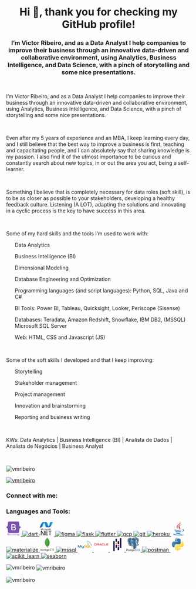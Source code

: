 <h1 align="center">Hi 👋, thank you for checking my GitHub profile!</h1>
<h3 align="center">I’m Victor Ribeiro, and as a Data Analyst I help companies to improve their business through an innovative data-driven and collaborative environment, using Analytics, Business Intelligence, and Data Science, with a pinch of storytelling and some nice presentations.</h3>
<br>
<p>I’m Victor Ribeiro, and as a Data Analyst I help companies to improve their business through an innovative data-driven and collaborative environment, using Analytics, Business Intelligence, and Data Science, with a pinch of storytelling and some nice presentations. </p>
<br>
<p>Even after my 5 years of experience and an MBA, I keep learning every day, and I still believe that the best way to improve a business is first, teaching and capacitating people, and I can absolutely say that sharing knowledge is my passion. I also find it of the utmost importance to be curious and constantly search about new topics, in or out the area you act, being a self-learner. </p>
<br>
<p>Something I believe that is completely necessary for data roles (soft skill), is to be as closer as possible to your stakeholders, developing a healthy feedback culture. Listening (A LOT), adapting the solutions and innovating in a cyclic process is the key to have success in this area. </p>
<br>
<p>Some of my hard skills and the tools I’m used to work with: </p>
    <ul> Data Analytics </ul>
    <ul> Business Intelligence (BI) </ul>
    <ul> Dimensional Modeling </ul>
    <ul> Database Engineering and Optimization </ul>
    <ul> Programming languages (and script languages): Python, SQL, Java and C# </ul>
    <ul> BI Tools: Power BI, Tableau, Quicksight, Looker, Periscope (Sisense) </ul>
    <ul> Databases: Teradata, Amazon Redshift, Snowflake, IBM DB2, (MSSQL) Microsoft SQL Server </ul>
    <ul> Web: HTML, CSS and Javascript (JS) </ul>
<br>
<p>Some of the soft skills I developed and that I keep improving:  </p>
    <ul> Storytelling </ul>
    <ul> Stakeholder management </ul>
    <ul> Project management </ul>
    <ul> Innovation and brainstorming </ul>
    <ul> Reporting and business writing </ul> 
<br>
<p>KWs: Data Analytics | Business Intelligence (BI) | Analista de Dados | Analista de Negócios | Business Analyst</p>
<br>
<p align="left"> <img src="https://komarev.com/ghpvc/?username=vmribeiro&label=Profile%20views&color=0e75b6&style=flat" alt="vmribeiro" /> </p>

<p align="left"> <a href="https://github.com/ryo-ma/github-profile-trophy"><img src="https://github-profile-trophy.vercel.app/?username=vmribeiro" alt="vmribeiro" /></a> </p>

<h3 align="left">Connect with me:</h3>
<p align="left">
</p>

<h3 align="left">Languages and Tools:</h3>
<p align="left"> <a href="https://getbootstrap.com" target="_blank" rel="noreferrer"> <img src="https://raw.githubusercontent.com/devicons/devicon/master/icons/bootstrap/bootstrap-plain-wordmark.svg" alt="bootstrap" width="40" height="40"/> </a> <a href="https://dart.dev" target="_blank" rel="noreferrer"> <img src="https://www.vectorlogo.zone/logos/dartlang/dartlang-icon.svg" alt="dart" width="40" height="40"/> </a> <a href="https://dotnet.microsoft.com/" target="_blank" rel="noreferrer"> <img src="https://raw.githubusercontent.com/devicons/devicon/master/icons/dot-net/dot-net-original-wordmark.svg" alt="dotnet" width="40" height="40"/> </a> <a href="https://www.figma.com/" target="_blank" rel="noreferrer"> <img src="https://www.vectorlogo.zone/logos/figma/figma-icon.svg" alt="figma" width="40" height="40"/> </a> <a href="https://flask.palletsprojects.com/" target="_blank" rel="noreferrer"> <img src="https://www.vectorlogo.zone/logos/pocoo_flask/pocoo_flask-icon.svg" alt="flask" width="40" height="40"/> </a> <a href="https://flutter.dev" target="_blank" rel="noreferrer"> <img src="https://www.vectorlogo.zone/logos/flutterio/flutterio-icon.svg" alt="flutter" width="40" height="40"/> </a> <a href="https://cloud.google.com" target="_blank" rel="noreferrer"> <img src="https://www.vectorlogo.zone/logos/google_cloud/google_cloud-icon.svg" alt="gcp" width="40" height="40"/> </a> <a href="https://git-scm.com/" target="_blank" rel="noreferrer"> <img src="https://www.vectorlogo.zone/logos/git-scm/git-scm-icon.svg" alt="git" width="40" height="40"/> </a> <a href="https://heroku.com" target="_blank" rel="noreferrer"> <img src="https://www.vectorlogo.zone/logos/heroku/heroku-icon.svg" alt="heroku" width="40" height="40"/> </a> <a href="https://www.java.com" target="_blank" rel="noreferrer"> <img src="https://raw.githubusercontent.com/devicons/devicon/master/icons/java/java-original.svg" alt="java" width="40" height="40"/> </a> <a href="https://materializecss.com/" target="_blank" rel="noreferrer"> <img src="https://raw.githubusercontent.com/prplx/svg-logos/5585531d45d294869c4eaab4d7cf2e9c167710a9/svg/materialize.svg" alt="materialize" width="40" height="40"/> </a> <a href="https://www.mongodb.com/" target="_blank" rel="noreferrer"> <img src="https://raw.githubusercontent.com/devicons/devicon/master/icons/mongodb/mongodb-original-wordmark.svg" alt="mongodb" width="40" height="40"/> </a> <a href="https://www.microsoft.com/en-us/sql-server" target="_blank" rel="noreferrer"> <img src="https://www.svgrepo.com/show/303229/microsoft-sql-server-logo.svg" alt="mssql" width="40" height="40"/> </a> <a href="https://www.mysql.com/" target="_blank" rel="noreferrer"> <img src="https://raw.githubusercontent.com/devicons/devicon/master/icons/mysql/mysql-original-wordmark.svg" alt="mysql" width="40" height="40"/> </a> <a href="https://www.oracle.com/" target="_blank" rel="noreferrer"> <img src="https://raw.githubusercontent.com/devicons/devicon/master/icons/oracle/oracle-original.svg" alt="oracle" width="40" height="40"/> </a> <a href="https://pandas.pydata.org/" target="_blank" rel="noreferrer"> <img src="https://raw.githubusercontent.com/devicons/devicon/2ae2a900d2f041da66e950e4d48052658d850630/icons/pandas/pandas-original.svg" alt="pandas" width="40" height="40"/> </a> <a href="https://www.postgresql.org" target="_blank" rel="noreferrer"> <img src="https://raw.githubusercontent.com/devicons/devicon/master/icons/postgresql/postgresql-original-wordmark.svg" alt="postgresql" width="40" height="40"/> </a> <a href="https://postman.com" target="_blank" rel="noreferrer"> <img src="https://www.vectorlogo.zone/logos/getpostman/getpostman-icon.svg" alt="postman" width="40" height="40"/> </a> <a href="https://www.python.org" target="_blank" rel="noreferrer"> <img src="https://raw.githubusercontent.com/devicons/devicon/master/icons/python/python-original.svg" alt="python" width="40" height="40"/> </a> <a href="https://scikit-learn.org/" target="_blank" rel="noreferrer"> <img src="https://upload.wikimedia.org/wikipedia/commons/0/05/Scikit_learn_logo_small.svg" alt="scikit_learn" width="40" height="40"/> </a> <a href="https://seaborn.pydata.org/" target="_blank" rel="noreferrer"> <img src="https://seaborn.pydata.org/_images/logo-mark-lightbg.svg" alt="seaborn" width="40" height="40"/> </a> </p>

<p><img align="left" src="https://github-readme-stats.vercel.app/api/top-langs?username=vmribeiro&show_icons=true&locale=en&layout=compact" alt="vmribeiro" /></p>

<p>&nbsp;<img align="center" src="https://github-readme-stats.vercel.app/api?username=vmribeiro&show_icons=true&locale=en" alt="vmribeiro" /></p>

<p><img align="center" src="https://github-readme-streak-stats.herokuapp.com/?user=vmribeiro&" alt="vmribeiro" /></p>